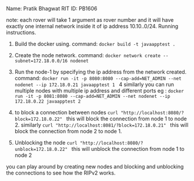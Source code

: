 Name: Pratik Bhagwat
RIT ID: PB1606

note: each rover will take 1 argument as rover number and it will have exactly one internal network inside it of ip address 10.10.<rovernumber>.0/24.
Running instructions.

1. Build the docker using.  command: `docker build -t javaapptest .`
2. Create the node network. command: `docker network create --subnet=172.18.0.0/16 nodenet `
3. Run the node-1 by specifying the ip address from the network created. command: `docker run -it -p 8080:8080 --cap-add=NET_ADMIN --net nodenet --ip 172.18.0.21 javaapptest 1 `
4 similarly you can run multiple nodes with multiple ip address and different ports eg : `docker run -it -p 8081:8080 --cap-add=NET_ADMIN --net nodenet --ip 172.18.0.22 javaapptest 2 `


5. to block a connection between nodes
`curl "http://localhost:8080/?block=172.18.0.22" ` this will block the connection from node 1 to node 2.
similarly `curl "http://localhost:8081/?block=172.18.0.21" ` this will block the connection from node 2 to node 1.

6. Unblocking the node
`curl "http://localhost:8080/?unblock=172.18.0.22" ` this will unblock the connection from node 1 to node 2


you can play around by creating new nodes and blocking and unblocking the connections to see how the RIPv2 works.



